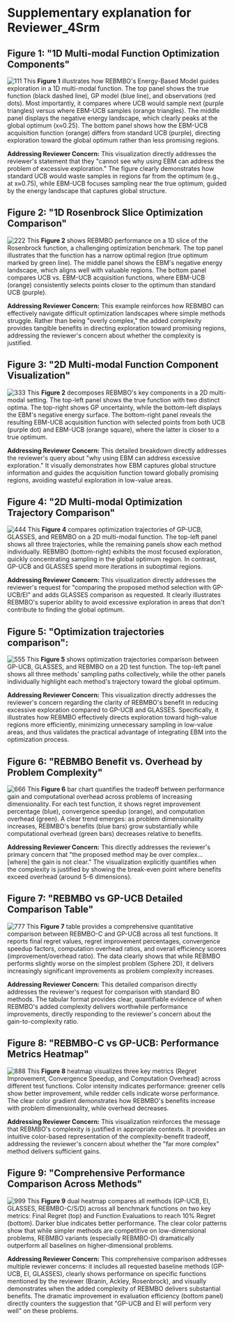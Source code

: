 # Supplementary explanation for Reviewer_4Srm
## Figure 1: "1D Multi-modal Function Optimization Components"
![111](./reviewer_4Srm_doc/1D_optiming_processing.png)
This **Figure 1** illustrates how REBMBO's Energy-Based Model guides exploration in a 1D multi-modal function. The top panel shows the true function (black dashed line), GP model (blue line), and observations (red dots). Most importantly, it compares where UCB would sample next (purple triangles) versus where EBM-UCB samples (orange triangles). The middle panel displays the negative energy landscape, which clearly peaks at the global optimum (x≈0.25). The bottom panel shows how the EBM-UCB acquisition function (orange) differs from standard UCB (purple), directing exploration toward the global optimum rather than less promising regions.

**Addressing Reviewer Concern:** This visualization directly addresses the reviewer's statement that they "cannot see why using EBM can address the problem of excessive exploration." The figure clearly demonstrates how standard UCB would waste samples in regions far from the optimum (e.g., at x≈0.75), while EBM-UCB focuses sampling near the true optimum, guided by the energy landscape that captures global structure.

## Figure 2: "1D Rosenbrock Slice Optimization Comparison"
![222](./reviewer_4Srm_doc/1D_different_method.png)
This **Figure 2** shows REBMBO performance on a 1D slice of the Rosenbrock function, a challenging optimization benchmark. The top panel illustrates that the function has a narrow optimal region (true optimum marked by green line). The middle panel shows the EBM's negative energy landscape, which aligns well with valuable regions. The bottom panel compares UCB vs. EBM-UCB acquisition functions, where EBM-UCB (orange) consistently selects points closer to the optimum than standard UCB (purple).

**Addressing Reviewer Concern:** This example reinforces how REBMBO can effectively navigate difficult optimization landscapes where simple methods struggle. Rather than being "overly complex," the added complexity provides tangible benefits in directing exploration toward promising regions, addressing the reviewer's concern about whether the complexity is justified.

## Figure 3: "2D Multi-modal Function Component Visualization"
![333](./reviewer_4Srm_doc/2D_optimizating_processing.png)
This **Figure 2** decomposes REBMBO's key components in a 2D multi-modal setting. The top-left panel shows the true function with two distinct optima. The top-right shows GP uncertainty, while the bottom-left displays the EBM's negative energy surface. The bottom-right panel reveals the resulting EBM-UCB acquisition function with selected points from both UCB (purple dot) and EBM-UCB (orange square), where the latter is closer to a true optimum.

**Addressing Reviewer Concern:** This detailed breakdown directly addresses the reviewer's query about "why using EBM can address excessive exploration." It visually demonstrates how EBM captures global structure information and guides the acquisition function toward globally promising regions, avoiding wasteful exploration in low-value areas.

## Figure 4: "2D Multi-modal Optimization Trajectory Comparison"
![444](./reviewer_4Srm_doc/2D_Multi-modal_Optimization_Trajectory_Comparison.png)
This **Figure 4** compares optimization trajectories of GP-UCB, GLASSES, and REBMBO on a 2D multi-modal function. The top-left panel shows all three trajectories, while the remaining panels show each method individually. REBMBO (bottom-right) exhibits the most focused exploration, quickly concentrating sampling in the global optimum region. In contrast, GP-UCB and GLASSES spend more iterations in suboptimal regions.

**Addressing Reviewer Concern:** This visualization directly addresses the reviewer's request for "comparing the proposed method selection with GP-UCB/EI" and adds GLASSES comparison as requested. It clearly illustrates REBMBO's superior ability to avoid excessive exploration in areas that don't contribute to finding the global optimum.

## Figure 5: "Optimization trajectories comparison":
![555](./reviewer_4Srm_doc/GP-UCB_GLASSES_REBMBO_method.png)
This **Figure 5** shows optimization trajectories comparison between GP-UCB, GLASSES, and REBMBO on a 2D test function. The top-left panel shows all three methods' sampling paths collectively, while the other panels individually highlight each method's trajectory toward the global optimum.

**Addressing Reviewer Concern:** This visualization directly addresses the reviewer's concern regarding the clarity of REBMBO's benefit in reducing excessive exploration compared to GP-UCB and GLASSES. Specifically, it illustrates how REBMBO effectively directs exploration toward high-value regions more efficiently, minimizing unnecessary sampling in low-value areas, and thus validates the practical advantage of integrating EBM into the optimization process.

## Figure 6: "REBMBO Benefit vs. Overhead by Problem Complexity"
![666](./reviewer_4Srm_doc/REBMBO_benefits_costs.png)
This **Figure 6** bar chart quantifies the tradeoff between performance gain and computational overhead across problems of increasing dimensionality. For each test function, it shows regret improvement percentage (blue), convergence speedup (orange), and computation overhead (green). A clear trend emerges: as problem dimensionality increases, REBMBO's benefits (blue bars) grow substantially while computational overhead (green bars) decreases relative to benefits.

**Addressing Reviewer Concern:** This directly addresses the reviewer's primary concern that "the proposed method may be over complex... [where] the gain is not clear." The visualization explicitly quantifies when the complexity is justified by showing the break-even point where benefits exceed overhead (around 5-6 dimensions).

## Figure 7: "REBMBO vs GP-UCB Detailed Comparison Table"
![777](./reviewer_4Srm_doc/REBMBO_GP-UCB_comparison_table.png)
This **Figure 7** table provides a comprehensive quantitative comparison between REBMBO-C and GP-UCB across all test functions. It reports final regret values, regret improvement percentages, convergence speedup factors, computation overhead ratios, and overall efficiency scores (improvement/overhead ratio). The data clearly shows that while REBMBO performs slightly worse on the simplest problem (Sphere 2D), it delivers increasingly significant improvements as problem complexity increases.

**Addressing Reviewer Concern:** This detailed comparison directly addresses the reviewer's request for comparison with standard BO methods. The tabular format provides clear, quantifiable evidence of when REBMBO's added complexity delivers worthwhile performance improvements, directly responding to the reviewer's concern about the gain-to-complexity ratio.

## Figure 8: "REBMBO-C vs GP-UCB: Performance Metrics Heatmap"
![888](./reviewer_4Srm_doc/Performance_Indicator_Heat_Map.png)
This **Figure 8** heatmap visualizes three key metrics (Regret Improvement, Convergence Speedup, and Computation Overhead) across different test functions. Color intensity indicates performance: greener cells show better improvement, while redder cells indicate worse performance. The clear color gradient demonstrates how REBMBO's benefits increase with problem dimensionality, while overhead decreases.

**Addressing Reviewer Concern:** This visualization reinforces the message that REBMBO's complexity is justified in appropriate contexts. It provides an intuitive color-based representation of the complexity-benefit tradeoff, addressing the reviewer's concern about whether the "far more complex" method delivers sufficient gains.

## Figure 9: "Comprehensive Performance Comparison Across Methods"
![999](./reviewer_4Srm_doc/all_method_comparing.png)
This **Figure 9** dual heatmap compares all methods (GP-UCB, EI, GLASSES, REBMBO-C/S/D) across all benchmark functions on two key metrics: Final Regret (top) and Function Evaluations to reach 10% Regret (bottom). Darker blue indicates better performance. The clear color patterns show that while simpler methods are competitive on low-dimensional problems, REBMBO variants (especially REBMBO-D) dramatically outperform all baselines on higher-dimensional problems.

**Addressing Reviewer Concern:** This comprehensive comparison addresses multiple reviewer concerns: it includes all requested baseline methods (GP-UCB, EI, GLASSES), clearly shows performance on specific functions mentioned by the reviewer (Branin, Ackley, Rosenbrock), and visually demonstrates when the added complexity of REBMBO delivers substantial benefits. The dramatic improvement in evaluation efficiency (bottom panel) directly counters the suggestion that "GP-UCB and EI will perform very well" on these problems.

